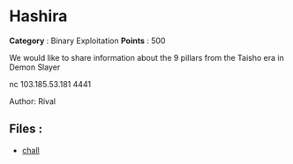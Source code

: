 # Hashira

**Category** : Binary Exploitation
**Points** : 500

We would like to share information about the 9 pillars from the Taisho era in Demon Slayer

nc 103.185.53.181 4441

Author: Rival

## Files : 
 - [chall](./chall)


